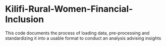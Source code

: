 # Kilifi-Rural-Women-Financial-Inclusion
This code documents the process of loading data, pre-processing and standardizing it into a usable format to conduct an analysis advising insights
